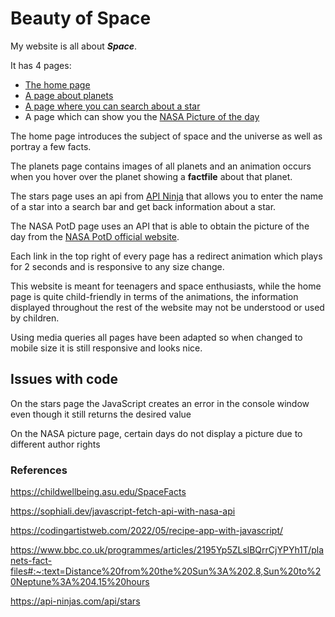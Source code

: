 # Beauty of Space 

My website is all about ***Space***.
 
It has 4 pages: 
- [The home page](https://github.com/FabianB2002/Space_website/blob/main/Front%20end%20website/website-FabianB2002/index.html)
- [A page about planets](website-FabianB2002/Planets.html)
- [A page where you can search about a star](website-FabianB2002/Stars.html)
- A page which can show you the [NASA Picture of the day](website-FabianB2002/NASA.html) 

The home page introduces the subject of space and the universe as well as portray a few facts.

The planets page contains images of all planets and an animation occurs when you hover over the planet showing a **factfile** about that planet.

The stars page uses an api from [API Ninja](https://api-ninjas.com/api/stars) that allows you to enter the name of a star into a search bar and get back information about a star.

The NASA PotD page uses an API that is able to obtain the picture of the day from the [NASA PotD official website](https://apod.nasa.gov/apod/astropix.html).

Each link in the top right of every page has a redirect animation which plays for 2 seconds and is responsive to any size change.

This website is meant for teenagers and space enthusiasts, while the home page is quite child-friendly in terms of the animations, the information displayed throughout the rest of the website may not be understood or used by children.

Using media queries all pages have been adapted so when changed to mobile size it is still responsive and looks nice.

## Issues with code

On the stars page the JavaScript creates an error in the console window even though it still returns the desired value

On the NASA picture page, certain days do not display a picture due to different author rights

### References

https://childwellbeing.asu.edu/SpaceFacts

https://sophiali.dev/javascript-fetch-api-with-nasa-api

https://codingartistweb.com/2022/05/recipe-app-with-javascript/

https://www.bbc.co.uk/programmes/articles/2195Yp5ZLslBQrrCjYPYh1T/planets-fact-files#:~:text=Distance%20from%20the%20Sun%3A%202.8,Sun%20to%20Neptune%3A%204.15%20hours

https://api-ninjas.com/api/stars
